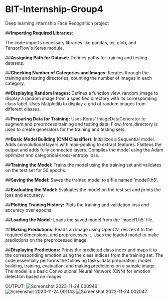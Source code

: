 # BIT-Internship-Group4
Deep learning internship Face Recognition project

##**Importing Required Libraries**:

The code imports necessary libraries like pandas, os, glob, and TensorFlow's Keras module.

##**Assigning Path for Dataset:**
Defines paths for training and testing datasets.

##**Checking Number of Categories and Images:**
Iterates through the training and testing directories, counting the number of images in each category.

##**Displaying Random Images:**
Defines a function view_random_image to display a random image from a specified directory with its corresponding class label.
Uses Matplotlib to display a grid of random images from different classes.

##**Preparing Data for Training:**
Uses Keras' ImageDataGenerator to augment and preprocess training and testing data.
Flow_from_directory is used to create generators for the training and testing sets.

##**Basic Model Building (CNN Classifier):**
Initializes a Sequential model.
Adds convolutional layers with max-pooling to extract features.
Flattens the output and adds fully connected layers.
Compiles the model using the Adam optimizer and categorical cross-entropy loss.

##**Training the Model:**
Trains the model using the training set and validates on the test set for 50 epochs.

##**Saving the Model:**
Saves the trained model to a file named 'model1.h5'.

##**Evaluating the Model:**
Evaluates the model on the test set and prints the loss and accuracy.

##**Plotting Training History:**
Plots the training and validation loss and accuracy over epochs.

##**Loading the Model:**
Loads the saved model from the 'model1.h5' file.

##**Making Predictions:**
Reads an image using OpenCV, resizes it to the required dimensions, and preprocesses it.
Uses the loaded model to make predictions on the preprocessed image.

##**Displaying Predictions:**
Prints the predicted class index and maps it to the corresponding emotion using the class indices from the training set.
The code essentially performs the following tasks: data preparation, model building, training, evaluation, and making predictions on a sample image. The model is a basic Convolutional Neural Network (CNN) for emotion detection based on images.

OUTPUT:
![Screenshot 2023-11-24 000946](https://github.com/Bheshajaa/BIT-Internship-Group4/assets/142480959/0255a2f3-f280-43ca-9a3e-22002aaf9b33)
![Screenshot 2023-11-24 001143](https://github.com/Bheshajaa/BIT-Internship-Group4/assets/142480959/067311d8-15f2-4788-a88e-ea2017522608)
![Screenshot 2023-11-24 002047](https://github.com/Bheshajaa/BIT-Internship-Group4/assets/142480959/42f9057c-eaa3-495d-a76c-698a8c29d3d2)
